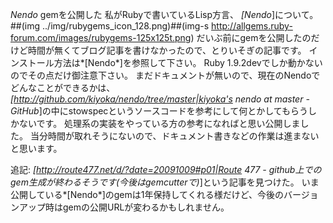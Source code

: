 *Nendo* gemを公開した
私がRubyで書いているLisp方言、 *[Nendo*]について。
##(img ../img/rubygems_icon_128.png)##(img-s http://allgems.ruby-forum.com/images/rubygems-125x125t.png)
だいぶ前にgemを公開したのだけど時間が無くてブログ記事を書けなかったので、とりいそぎの記事です。
インストール方法は*[Nendo*]を参照して下さい。
Ruby 1.9.2devでしか動かないのでその点だけ御注意下さい。
まだドキュメントが無いので、現在のNendoでどんなことができるかは、*[http://github.com/kiyoka/nendo/tree/master|kiyoka's nendo at master - GitHub*]の中にstowspecというソースコードを参考にして何とかしてもらうしかないです。
処理系の実装をやっている方の参考になればと思い公開しました。
当分時間が取れそうにないので、ドキュメント書きなどの作業は進まないと思います。

追記:
*[http://route477.net/d/?date=20091009#p01|Route 477 - github上でのgem生成が終わるそうです(今後はgemcutterで)*]という記事を見つけた。
いま公開している*[Nendo*]のgemは1年保持してくれる様だけど、今後のバージョンアップ時はgemの公開URLが変わるかもしれません。
